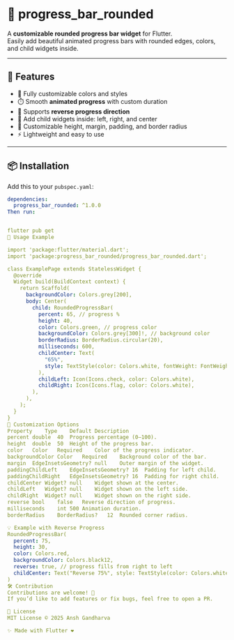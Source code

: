 # 🎯 progress_bar_rounded

A **customizable rounded progress bar widget** for Flutter.  
Easily add beautiful animated progress bars with rounded edges, colors, and child widgets inside.

---

## 🚀 Features

- 🎨 Fully customizable colors and styles  
- ⏱️ Smooth **animated progress** with custom duration  
- 🔄 Supports **reverse progress direction**  
- 🧩 Add child widgets inside: left, right, and center  
- 📐 Customizable height, margin, padding, and border radius  
- ⚡ Lightweight and easy to use  

---

## 📦 Installation

Add this to your `pubspec.yaml`:

```yaml
dependencies:
  progress_bar_rounded: ^1.0.0
Then run:


flutter pub get
🔧 Usage Example

import 'package:flutter/material.dart';
import 'package:progress_bar_rounded/progress_bar_rounded.dart';

class ExamplePage extends StatelessWidget {
  @override
  Widget build(BuildContext context) {
    return Scaffold(
      backgroundColor: Colors.grey[200],
      body: Center(
        child: RoundedProgressBar(
          percent: 65, // progress %
          height: 40,
          color: Colors.green, // progress color
          backgroundColor: Colors.grey[300]!, // background color
          borderRadius: BorderRadius.circular(20),
          milliseconds: 600,
          childCenter: Text(
            "65%",
            style: TextStyle(color: Colors.white, fontWeight: FontWeight.bold),
          ),
          childLeft: Icon(Icons.check, color: Colors.white),
          childRight: Icon(Icons.flag, color: Colors.white),
        ),
      ),
    );
  }
}
🎨 Customization Options
Property	Type	Default	Description
percent	double	40	Progress percentage (0–100).
height	double	50	Height of the progress bar.
color	Color	Required	Color of the progress indicator.
backgroundColor	Color	Required	Background color of the bar.
margin	EdgeInsetsGeometry?	null	Outer margin of the widget.
paddingChildLeft	EdgeInsetsGeometry?	16	Padding for left child.
paddingChildRight	EdgeInsetsGeometry?	16	Padding for right child.
childCenter	Widget?	null	Widget shown at the center.
childLeft	Widget?	null	Widget shown on the left side.
childRight	Widget?	null	Widget shown on the right side.
reverse	bool	false	Reverse direction of progress.
milliseconds	int	500	Animation duration.
borderRadius	BorderRadius?	12	Rounded corner radius.

💡 Example with Reverse Progress
RoundedProgressBar(
  percent: 75,
  height: 30,
  color: Colors.red,
  backgroundColor: Colors.black12,
  reverse: true, // progress fills from right to left
  childCenter: Text("Reverse 75%", style: TextStyle(color: Colors.white)),
)
🛠️ Contribution
Contributions are welcome! 🎉
If you’d like to add features or fix bugs, feel free to open a PR.

📜 License
MIT License © 2025 Ansh Gandharva

✨ Made with Flutter ❤️
